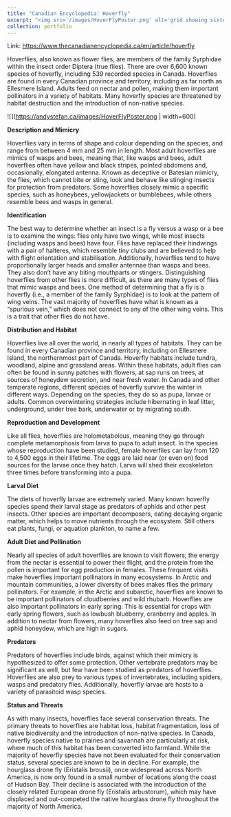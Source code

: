 ```yaml
---
title: "Canadian Encyclopedia: Hoverfly"
excerpt: "<img src='/images/HoverFlyPoster.png' alt='grid showing sixteen hoverfly species' width='400'><br/>Hoverflies, also known as flower flies, are members of the family Syrphidae within the insect order Diptera (true flies). There are over 6,600 known species of hoverfly, including 539 recorded species in Canada."
collection: portfolio
---
```

Link: <https://www.thecanadianencyclopedia.ca/en/article/hoverfly>

Hoverflies, also known as flower flies, are members of the family Syrphidae within the insect order Diptera (true flies). There are over 6,600 known species of hoverfly, including 539 recorded species in Canada. Hoverflies are found in every Canadian province and territory, including as far north as Ellesmere Island. Adults feed on nectar and pollen, making them important pollinators in a variety of habitats. Many hoverfly species are threatened by habitat destruction and the introduction of non-native species.

![](https://andystefan.ca/images/HoverFlyPoster.png | width=600)

**Description and Mimicry**

Hoverflies vary in terms of shape and colour depending on the species, and range from between 4 mm and 25 mm in length. Most adult hoverflies are mimics of wasps and bees, meaning that, like wasps and bees, adult hoverflies often have yellow and black stripes, pointed abdomens and, occasionally, elongated antenna. Known as deceptive or Batesian mimicry, the flies, which cannot bite or sting, look and behave like stinging insects for protection from predators. Some hoverflies closely mimic a specific species, such as honeybees, yellowjackets or bumblebees, while others resemble bees and wasps in general.

**Identification**

The best way to determine whether an insect is a fly versus a wasp or a bee is to examine the wings: flies only have two wings, while most insects (including wasps and bees) have four. Flies have replaced their hindwings with a pair of halteres, which resemble tiny clubs and are believed to help with flight orientation and stabilisation.
Additionally, hoverflies tend to have proportionally larger heads and smaller antennae than wasps and bees. They also don’t have any biting mouthparts or stingers.
Distinguishing hoverflies from other flies is more difficult, as there are many types of flies that mimic wasps and bees. One method of determining that a fly is a hoverfly (i.e., a member of the family Syrphidae) is to look at the pattern of wing veins. The vast majority of hoverflies have what is known as a “spurious vein,” which does not connect to any of the other wing veins. This is a trait that other flies do not have.

**Distribution and Habitat**

Hoverflies live all over the world, in nearly all types of habitats. They can be found in every Canadian province and territory, including on Ellesmere Island, the northernmost part of Canada. Hoverfly habitats include tundra, woodland, alpine and grassland areas.
Within these habitats, adult flies can often be found in sunny patches with flowers, at sap runs on trees, at sources of honeydew secretion, and near fresh water.
In Canada and other temperate regions, different species of hoverfly survive the winter in different ways. Depending on the species, they do so as pupa, larvae or adults. Common overwintering strategies include hibernating in leaf litter, underground, under tree bark, underwater or by migrating south.

**Reproduction and Development**

Like all flies, hoverflies are holometabolous, meaning they go through complete metamorphosis from larva to pupa to adult insect. In the species whose reproduction have been studied, female hoverflies can lay from 120 to 4,500 eggs in their lifetime. The eggs are laid near (or even on) food sources for the larvae once they hatch. Larva will shed their exoskeleton three times before transforming into a pupa.

**Larval Diet**

The diets of hoverfly larvae are extremely varied. Many known hoverfly species spend their larval stage as predators of aphids and other pest insects. Other species are important decomposers, eating decaying organic matter, which helps to move nutrients through the ecosystem. Still others eat plants, fungi, or aquation plankton, to name a few.

**Adult Diet and Pollination**

Nearly all species of adult hoverflies are known to visit flowers; the energy from the nectar is essential to power their flight, and the protein from the pollen is important for egg production in females. These frequent visits make hoverflies important pollinators in many ecosystems. In Arctic and mountain communities, a lower diversity of bees makes flies the primary pollinators. For example, in the Arctic and subarctic, hoverflies are known to be important pollinators of cloudberries and wild rhubarb.
Hoverflies are also important pollinators in early spring. This is essential for crops with early spring flowers, such as lowbush blueberry, cranberry and apples.
In addition to nectar from flowers, many hoverflies also feed on tree sap and aphid honeydew, which are high in sugars.

**Predators**

Predators of hoverflies include birds, against which their mimicry is hypothesized to offer some protection. Other vertebrate predators may be significant as well, but few have been studied as predators of hoverflies.
Hoverflies are also prey to various types of invertebrates, including spiders, wasps and predatory flies. Additionally, hoverfly larvae are hosts to a variety of parasitoid wasp species.
 
**Status and Threats**

As with many insects, hoverflies face several conservation threats. The primary threats to hoverflies are habitat loss, habitat fragmentation, loss of native biodiversity and the introduction of non-native species. In Canada, hoverfly species native to prairies and savannah are particularly at risk, where much of this habitat has been converted into farmland.
While the majority of hoverfly species have not been evaluated for their conservation status, several species are known to be in decline. For example, the hourglass drone fly (Eristalis brousii), once widespread across North America, is now only found in a small number of locations along the coast of Hudson Bay. Their decline is associated with the introduction of the closely related European drone fly (Eristalis arbustorum), which may have displaced and out-competed the native hourglass drone fly throughout the majority of North America.

